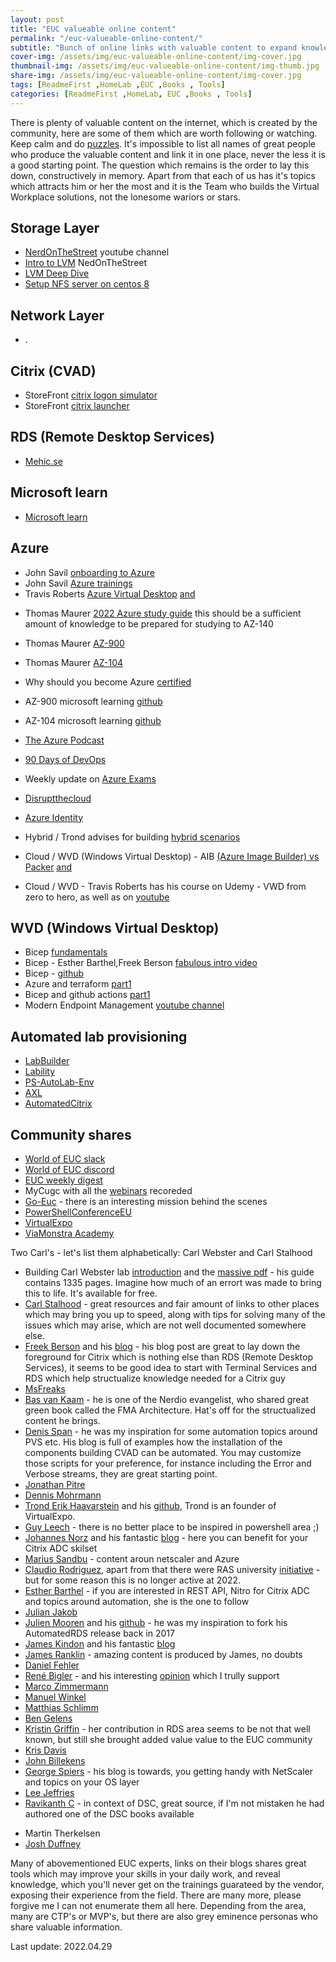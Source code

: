 ```yaml
---
layout: post
title: "EUC valueable online content"
permalink: "/euc-valueable-online-content/"
subtitle: "Bunch of online links with valuable content to expand knowledge in EUC area"
cover-img: /assets/img/euc-valueable-online-content/img-cover.jpg
thumbnail-img: /assets/img/euc-valueable-online-content/img-thumb.jpg
share-img: /assets/img/euc-valueable-online-content/img-cover.jpg
tags: [ReadmeFirst ,HomeLab ,EUC ,Books , Tools]
categories: [ReadmeFirst ,HomeLab, EUC ,Books , Tools]
---
```

There is plenty of valuable content on the internet, which is created by the community, here are some of them which are worth following or watching. Keep calm and do [puzzles](https://www.redbubble.com/shop/jackson+pollock+jigsaw-puzzles).
It's impossible to list all names of great people who produce the valuable content and link it in one place, never the less it is a good starting point. The question which remains is the order to lay this down, constructively in memory. Apart from that each of us has it's topics which attracts him or her the most and it is the Team who builds the Virtual Workplace solutions, not the lonesome wariors or stars.

## Storage Layer
+ [NerdOnTheStreet](https://www.youtube.com/c/NerdOnTheStreet/videos) youtube channel
+ [Intro to LVM](https://www.youtube.com/watch?v=krerZ2TZvL8) NedOnTheStreet
+ [LVM Deep Dive](https://www.youtube.com/watch?v=MeltFN-bXrQ)
+ [Setup NFS server on centos 8](https://www.linuxtechi.com/setup-nfs-server-on-centos-8-rhel-8/)

## Network Layer
+ .

## Citrix (CVAD)
+ StoreFront [citrix logon simulator](https://stevenlemonier.fr/citrix-logon-simulator/)
+ StoreFront [citrix launcher](https://github.com/santiagocardenas/storefront-launcher)

## RDS (Remote Desktop Services)
+ [Mehic.se](https://mehic.se/2018/12/24/install-remote-desktop-services-2016-with-desired-state-configuration/)

## Microsoft learn
+ [Microsoft learn](https://docs.microsoft.com/en-us/learn/browse/)

## Azure
* John Savil [onboarding to Azure](https://github.com/johnthebrit/CertificationMaterials)
* John Savil [Azure trainings](https://www.youtube.com/c/NTFAQGuy/playlists)
* Travis Roberts [Azure Virtual Desktop](https://www.youtube.com/c/TravisRoberts/playlists) [and](https://www.youtube.com/watch?v=V8PjtCTTT6c&list=PLnWpsLZNgHzXMtKjaQJf4Rn64W86nUDv1)

+ Thomas Maurer [2022 Azure study guide](https://www.thomasmaurer.ch/2022/01/how-to-learn-microsoft-azure-in-2022/) this should be a sufficient amount of knowledge to be prepared for studying to AZ-140
+ Thomas Maurer [AZ-900](https://www.thomasmaurer.ch/2020/03/az-900-study-guide-microsoft-azure-fundamentals-2021/)
+ Thomas Maurer [AZ-104](https://www.thomasmaurer.ch/2020/03/az-104-study-guide-azure-administrator/)
+ Why should you become Azure [certified](https://www.thomasmaurer.ch/2019/08/why-you-should-become-microsoft-azure-certified/)

+ AZ-900 microsoft learning [github](https://microsoftlearning.github.io/AZ-900T0x-MicrosoftAzureFundamentals/)
+ AZ-104 microsoft learning [github](https://microsoftlearning.github.io/AZ-104-MicrosoftAzureAdministrator/)

+ [The Azure Podcast](https://www.youtube.com/c/TheAzurePodcast)
+ [90 Days of DevOps](https://github.com/MichaelCade/90DaysOfDevOps)
+ Weekly update on [Azure Exams](https://github.com/JurgenOnAzure/all-the-exams)
+ [Disruptthecloud](https://linktr.ee/disruptthecloud)
+ [Azure Identity](https://www.youtube.com/c/TechMindFactory/videos)

+ Hybrid / Trond advises for building [hybrid scenarios](https://xenappblog.com/2021/building-hybrid-cloud-on-nutanix-community-edition/)
+ Cloud / WVD (Windows Virtual Desktop) - AIB [(Azure Image Builder) vs Packer](https://www.youtube.com/channel/UCjUtHlDsAIasXffpiORfwUA) [and](https://github.com/JimMoyle/YouTube-WVD-Image-Deployment)
+ Cloud / WVD - Travis Roberts has his course on Udemy - VWD from zero to hero, as well as on [youtube](https://www.youtube.com/playlist?list=PLnWpsLZNgHzXMtKjaQJf4Rn64W86nUDv1)

## WVD (Windows Virtual Desktop)
+ Bicep [fundamentals](https://docs.microsoft.com/en-us/learn/paths/fundamentals-bicep/?WT.mc_id=DT-MVP-5001664)
+ Bicep - Esther Barthel,Freek Berson [fabulous intro video](https://www.youtube.com/watch?v=Cvbr-pI6G0o)
+ Bicep - [github](https://github.com/Azure/bicep/)
+ Azure and terraform [part1](https://www.cloudninja.nu/post/2021/05/getting-started-with-azure-and-terraform-part-1/)
+ Bicep and github actions [part1](https://www.cloudninja.nu/post/2021/06/getting-started-with-github-actions-and-bicep-part-1/)
+ Modern Endpoint Management [youtube channel](http://endpoint-manager.com/)

## Automated lab provisioning
+ [LabBuilder](https://github.com/PlagueHO/LabBuilder)
+ [Lability](https://github.com/VirtualEngine/Lability)
+ [PS-AutoLab-Env](https://github.com/pluralsight/PS-AutoLab-Env)
+ [AXL](https://github.com/ZachThurmond/Automated-XenServer-Labs)
+ [AutomatedCitrix](https://github.com/makeitcloudy/AutomatedCitrix)

## Community shares
* [World of EUC slack](https://t.co/EVrMXepANH)
* [World of EUC discord](https://t.co/zE0QTpANZQ)
* [EUC weekly digest](https://www.carlstalhood.com/category/euc-weekly-digest/)
* MyCugc with all the [webinars](https://www.mycugc.org/events/webinars) recoreded
* [Go-Euc](https://www.go-euc.com/) - there is an interesting mission behind the scenes
* [PowerShellConferenceEU](https://www.youtube.com/c/PowerShellConferenceEU)
* [VirtualExpo](https://xenappblog.com/agenda/)
* [ViaMonstra Academy](https://academy.viamonstra.com/collections)

Two Carl's - let's list them alphabetically: Carl Webster and Carl Stalhood
* Building Carl Webster lab [introduction](https://carlwebster.com/01-building-websters-lab-v2-introduction/) and the [massive pdf](https://carlwebster.com/building-websters-lab-v2-pdf/) - his guide contains 1335 pages. Imagine how much of an errort was made to bring this to life. It's available for free.
* [Carl Stalhood](https://www.carlstalhood.com/about-carl-stalhood/) - great resources and fair amount of links to other places which may bring you up to speed, along with tips for solving many of the issues which may arise, which are not well documented somewhere else.<br>
* [Freek Berson](https://github.com/fberson) and his [blog](http://microsoftplatform.blogspot.com/) - his blog post are great to lay down the foreground for Citrix which is nothing else than RDS (Remote Desktop Services), it seems to be good idea to start with Terminal Services and RDS which help structualize knowledge needed for a Citrix guy
* [MsFreaks](https://msfreaks.wordpress.com/)
* [Bas van Kaam](https://www.basvankaam.com/) - he is one of the Nerdio evangelist, who shared great green book called the FMA Architecture. Hat's off for the structualized content he brings.
* [Denis Span](https://dennisspan.com/) - he was my inspiration for some automation topics around PVS etc. His blog is full of examples how the installation of the components building CVAD can be automated. You may customize those scripts for your preference, for instance including the Error and Verbose streams, they are great starting point.
* [Jonathan Pitre](https://github.com/JonathanPitre)
* [Dennis Mohrmann](https://github.com/Mohrpheus78/)
* [Trond Erik Haavarstein](https://xenappblog.com/) and his [github](https://github.com/Haavarstein/Applications), Trond is an founder of VirtualExpo.
* [Guy Leech](https://twitter.com/guyrleech) - there is no better place to be inspired in powershell area ;)
* [Johannes Norz](https://norz.at/blog) and his fantastic [blog](https://www.wonderkitchen.tech/) - here you can benefit for your Citrix ADC skilset
* [Marius Sandbu](https://msandbu.org/) - content aroun netscaler and Azure
* [Claudio Rodriguez](http://blog.wtslabs.com/), apart from that there were RAS university [initiative](http://ras.euc.university/) - but for some reason this is no longer active at 2022.
* [Esther Barthel](https://github.com/cognitionit) - if you are interested in REST API, Nitro for Citrix ADC and topics around automation, she is the one to follow
* [Julian Jakob](https://www.julianjakob.com/)
* [Julien Mooren](https://citrixguyblog.com) and his [github](https://github.com/citrixguyblog) - he was my inspiration to fork his AutomatedRDS release back in 2017
* [James Kindon](https://github.com/JamesKindon) and his fantastic [blog](https://jkindon.com/)
* [James Ranklin](https://james-rankin.com/) - amazing content is produced by James, no doubts
* [Daniel Fehler](https://virtualfeller.com/)
* [René Bigler](https://dreadysblog.com/) - and his interesting [opinion](https://twitter.com/dready73/status/1507110067375648770) which I trully support
* [Marco Zimmermann](http://marcozimmermann.com/)
* [Manuel Winkel](https://www.deyda.net/index.php/en/)
* [Matthias Schlimm](https://eucweb.com/)
* [Ben Gelens](https://bgelens.nl/)
* [Kristin Griffin](https://www.rdsgurus.com/author/grokker99/) - her contribution in RDS area seems to be not that well known, but still she brought added value value to the EUC community
* [Kris Davis](https://xenapplepie.com/)
* [John Billekens](https://blog.j81.nl/)
* [George Spiers](https://www.jgspiers.com/) - his blog is towards, you getting handy with NetScaler and topics on your OS layer
* [Lee Jeffries](https://www.leeejeffries.com/blog/)
* [Ravikanth C](https://github.com/rchaganti) - in context of DSC, great source, if I'm not mistaken he had authored one of the DSC books available

+ Martin Therkelsen
+ [Josh Duffney](https://duffney.io/)

Many of abovementioned EUC experts, links on their blogs shares great tools which may improve your skills in your daily work, and reveal knowledge, which you'll never get on the trainings guarateed by the vendor, exposing their experience from the field. There are many more, please forgive me I can not enumerate them all here. Depending from the area, many are CTP's or MVP's, but there are also grey eminence personas who share valuable information.

Last update: 2022.04.29